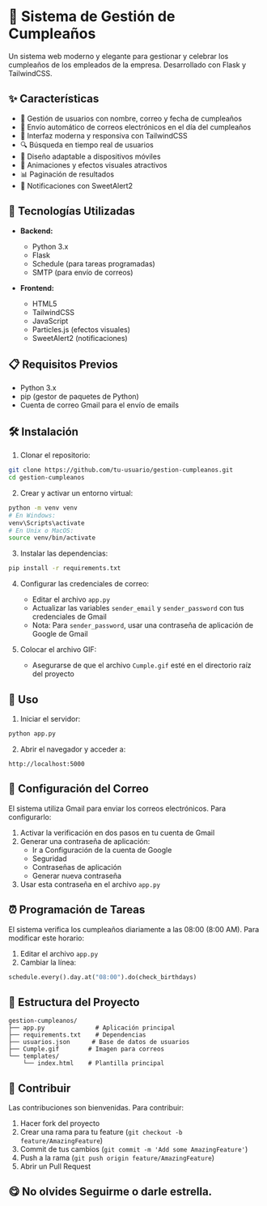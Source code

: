 # 🎂 Sistema de Gestión de Cumpleaños

Un sistema web moderno y elegante para gestionar y celebrar los cumpleaños de los empleados de la empresa. Desarrollado con Flask y TailwindCSS.

## ✨ Características

- 📝 Gestión de usuarios con nombre, correo y fecha de cumpleaños
- 📧 Envío automático de correos electrónicos en el día del cumpleaños
- 🎨 Interfaz moderna y responsiva con TailwindCSS
- 🔍 Búsqueda en tiempo real de usuarios
- 📱 Diseño adaptable a dispositivos móviles
- 🎉 Animaciones y efectos visuales atractivos
- 📊 Paginación de resultados
- 🔔 Notificaciones con SweetAlert2

## 🚀 Tecnologías Utilizadas

- **Backend:**
  - Python 3.x
  - Flask
  - Schedule (para tareas programadas)
  - SMTP (para envío de correos)

- **Frontend:**
  - HTML5
  - TailwindCSS
  - JavaScript
  - Particles.js (efectos visuales)
  - SweetAlert2 (notificaciones)

## 📋 Requisitos Previos

- Python 3.x
- pip (gestor de paquetes de Python)
- Cuenta de correo Gmail para el envío de emails

## 🛠️ Instalación

1. Clonar el repositorio:
```bash
git clone https://github.com/tu-usuario/gestion-cumpleanos.git
cd gestion-cumpleanos
```

2. Crear y activar un entorno virtual:
```bash
python -m venv venv
# En Windows:
venv\Scripts\activate
# En Unix o MacOS:
source venv/bin/activate
```

3. Instalar las dependencias:
```bash
pip install -r requirements.txt
```

4. Configurar las credenciales de correo:
   - Editar el archivo `app.py`
   - Actualizar las variables `sender_email` y `sender_password` con tus credenciales de Gmail
   - Nota: Para `sender_password`, usar una contraseña de aplicación de Google de Gmail

5. Colocar el archivo GIF:
   - Asegurarse de que el archivo `Cumple.gif` esté en el directorio raíz del proyecto

## 🚀 Uso

1. Iniciar el servidor:
```bash
python app.py
```

2. Abrir el navegador y acceder a:
```
http://localhost:5000
```

## 📧 Configuración del Correo

El sistema utiliza Gmail para enviar los correos electrónicos. Para configurarlo:

1. Activar la verificación en dos pasos en tu cuenta de Gmail
2. Generar una contraseña de aplicación:
   - Ir a Configuración de la cuenta de Google
   - Seguridad
   - Contraseñas de aplicación
   - Generar nueva contraseña
3. Usar esta contraseña en el archivo `app.py`

## ⏰ Programación de Tareas

El sistema verifica los cumpleaños diariamente a las 08:00 (8:00 AM). Para modificar este horario:

1. Editar el archivo `app.py`
2. Cambiar la línea:
```python
schedule.every().day.at("08:00").do(check_birthdays)
```

## 📁 Estructura del Proyecto

```
gestion-cumpleanos/
├── app.py              # Aplicación principal
├── requirements.txt    # Dependencias
├── usuarios.json      # Base de datos de usuarios
├── Cumple.gif        # Imagen para correos
└── templates/
    └── index.html    # Plantilla principal
```

## 🤝 Contribuir

Las contribuciones son bienvenidas. Para contribuir:

1. Hacer fork del proyecto
2. Crear una rama para tu feature (`git checkout -b feature/AmazingFeature`)
3. Commit de tus cambios (`git commit -m 'Add some AmazingFeature'`)
4. Push a la rama (`git push origin feature/AmazingFeature`)
5. Abrir un Pull Request

## 😋 No olvides Seguirme o darle estrella. 